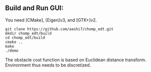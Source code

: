 
Build and Run GUI:
-------
You need [CMake], [Eigen]v3, and [GTK+]v2.

    git clone https://github.com/aashi7/chomp_edt.git
    mkdir chomp_edt/build
    cd chomp_edt/build
    cmake ..
    make
    ./demo

The obstacle cost function is based on Euclidean distance transform. Environment thus needs to be discretized.